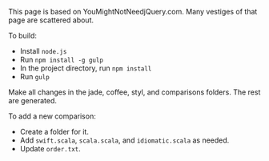 This page is based on YouMightNotNeedjQuery.com. Many vestiges of that
page are scattered about.

To build:

- Install `node.js`
- Run `npm install -g gulp`
- In the project directory, run `npm install`
- Run `gulp`

Make all changes in the jade, coffee, styl, and comparisons
folders. The rest are generated.

To add a new comparison:
- Create a folder for it.
- Add `swift.scala`, `scala.scala`, and `idiomatic.scala` as needed.
- Update `order.txt`.
